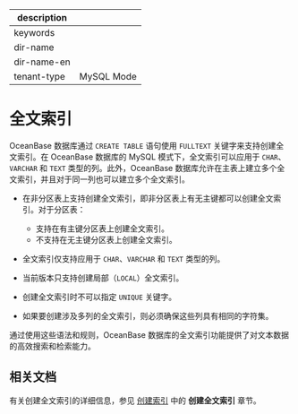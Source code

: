 |description||
|---|---|
|keywords||
|dir-name||
|dir-name-en||
|tenant-type|MySQL Mode|

# 全文索引

OceanBase 数据库通过 `CREATE TABLE` 语句使用 `FULLTEXT` 关键字来支持创建全文索引。在 OceanBase 数据库的 MySQL 模式下，全文索引可以应用于 `CHAR`、`VARCHAR` 和 `TEXT` 类型的列。此外，OceanBase 数据库允许在主表上建立多个全文索引，并且对于同一列也可以建立多个全文索引。

* 在非分区表上支持创建全文索引，即非分区表上有无主键都可以创建全文索引。对于分区表：

  * 支持在有主键分区表上创建全文索引。
  * 不支持在无主键分区表上创建全文索引。

* 全文索引仅支持应用于 `CHAR`、`VARCHAR` 和 `TEXT` 类型的列。
* 当前版本只支持创建局部（`LOCAL`）全文索引。
* 创建全文索引时不可以指定 `UNIQUE` 关键字。
* 如果要创建涉及多列的全文索引，则必须确保这些列具有相同的字符集。

通过使用这些语法和规则，OceanBase 数据库的全文索引功能提供了对文本数据的高效搜索和检索能力。

## 相关文档

有关创建全文索引的详细信息，参见 [创建索引](../../../../300.database-object-management/100.manage-object-of-mysql-mode/500.manage-indexes-of-mysql-mode/200.create-an-index-of-mysql-mode.md) 中的 **创建全文索引** 章节。
